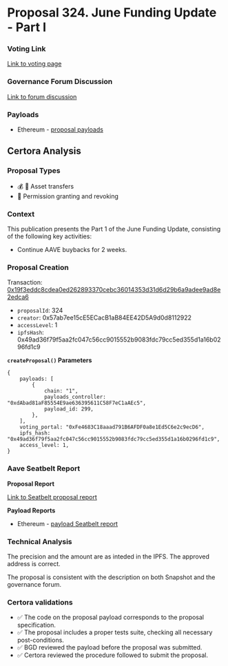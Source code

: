 # Proposal 324. June Funding Update - Part I

### Voting Link
[Link to voting page](https://vote.onaave.com/proposal/?proposalId=324)

### Governance Forum Discussion
[Link to forum discussion](https://governance.aave.com/t/direct-to-aip-june-2025-funding-update/22352/2)

### Payloads

* Ethereum - [proposal payloads](https://etherscan.io/address/0x25C30d5E07B23C30d0E25da544A9815CA7218C03)



## Certora Analysis

### Proposal Types
* :moneybag: :receipt: Asset transfers
* :handshake: Permission granting and revoking


### Context
This publication presents the Part 1 of the June Funding Update, consisting of the following key activities:

- Continue AAVE buybacks for 2 weeks.

### Proposal Creation
Transaction: [0x19f3eddc8cdea0ed262893370cebc36014353d31d6d29b6a9adee9ad8e2edca6](https://etherscan.io/tx/0x19f3eddc8cdea0ed262893370cebc36014353d31d6d29b6a9adee9ad8e2edca6)
- `proposalId`: 324
- `creator`: 0x57ab7ee15cE5ECacB1aB84EE42D5A9d0d8112922
- `accessLevel`: 1
- `ipfsHash`: 0x49ad36f79f5aa2fc047c56cc9015552b9083fdc79cc5ed355d1a16b0296fd1c9

**`createProposal()` Parameters**
```
{
    payloads: [
        {
            chain: "1",
            payloads_controller: "0xdAbad81aF85554E9ae636395611C58F7eC1aAEc5",
            payload_id: 299,
        },
    ],
    voting_portal: "0xFe4683C18aaad791B6AFDF0a8e1Ed5C6e2c9ecD6",
    ipfs_hash: "0x49ad36f79f5aa2fc047c56cc9015552b9083fdc79cc5ed355d1a16b0296fd1c9",
    access_level: 1,
}
```

### Aave Seatbelt Report
**Proposal Report**

[Link to Seatbelt proposal report](https://github.com/bgd-labs/seatbelt-gov-v3/blob/main/reports/proposals/324.md)

**Payload Reports**

* Ethereum - [payload Seatbelt report](https://github.com/bgd-labs/seatbelt-gov-v3/blob/main/reports/payloads/1/0xdAbad81aF85554E9ae636395611C58F7eC1aAEc5/299.md)


### Technical Analysis
The precision and the amount are as inteded in the IPFS. The approved address is correct.

The proposal is consistent with the description on both Snapshot and the governance forum.

### Certora validations
* :white_check_mark: The code on the proposal payload corresponds to the proposal specification.
* :white_check_mark: The proposal includes a proper tests suite, checking all necessary post-conditions.
* :white_check_mark: BGD reviewed the payload before the proposal was submitted.
* :white_check_mark: Certora reviewed the procedure followed to submit the proposal.
